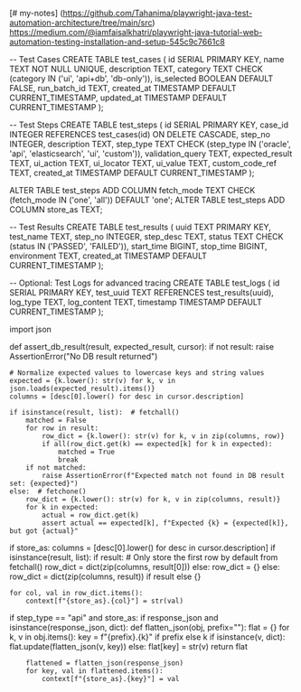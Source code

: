 [# my-notes]
(https://github.com/Tahanima/playwright-java-test-automation-architecture/tree/main/src)
https://medium.com/@iamfaisalkhatri/playwright-java-tutorial-web-automation-testing-installation-and-setup-545c9c7661c8


-- Test Cases
CREATE TABLE test_cases (
    id SERIAL PRIMARY KEY,
    name TEXT NOT NULL UNIQUE,
    description TEXT,
    category TEXT CHECK (category IN ('ui', 'api+db', 'db-only')),
    is_selected BOOLEAN DEFAULT FALSE,
    run_batch_id TEXT,
    created_at TIMESTAMP DEFAULT CURRENT_TIMESTAMP,
    updated_at TIMESTAMP DEFAULT CURRENT_TIMESTAMP
);

-- Test Steps
CREATE TABLE test_steps (
    id SERIAL PRIMARY KEY,
    case_id INTEGER REFERENCES test_cases(id) ON DELETE CASCADE,
    step_no INTEGER,
    description TEXT,
    step_type TEXT CHECK (step_type IN ('oracle', 'api', 'elasticsearch', 'ui', 'custom')),
    validation_query TEXT,
    expected_result TEXT,
    ui_action TEXT,
    ui_locator TEXT,
    ui_value TEXT,
    custom_code_ref TEXT,
    created_at TIMESTAMP DEFAULT CURRENT_TIMESTAMP
);

ALTER TABLE test_steps ADD COLUMN fetch_mode TEXT CHECK (fetch_mode IN ('one', 'all')) DEFAULT 'one';
ALTER TABLE test_steps ADD COLUMN store_as TEXT;


-- Test Results
CREATE TABLE test_results (
    uuid TEXT PRIMARY KEY,
    test_name TEXT,
    step_no INTEGER,
    step_desc TEXT,
    status TEXT CHECK (status IN ('PASSED', 'FAILED')),
    start_time BIGINT,
    stop_time BIGINT,
    environment TEXT,
    created_at TIMESTAMP DEFAULT CURRENT_TIMESTAMP
);

-- Optional: Test Logs for advanced tracing
CREATE TABLE test_logs (
    id SERIAL PRIMARY KEY,
    test_uuid TEXT REFERENCES test_results(uuid),
    log_type TEXT,
    log_content TEXT,
    timestamp TIMESTAMP DEFAULT CURRENT_TIMESTAMP
);



import json

def assert_db_result(result, expected_result, cursor):
    if not result:
        raise AssertionError("No DB result returned")

    # Normalize expected values to lowercase keys and string values
    expected = {k.lower(): str(v) for k, v in json.loads(expected_result).items()}
    columns = [desc[0].lower() for desc in cursor.description]

    if isinstance(result, list):  # fetchall()
        matched = False
        for row in result:
            row_dict = {k.lower(): str(v) for k, v in zip(columns, row)}
            if all(row_dict.get(k) == expected[k] for k in expected):
                matched = True
                break
        if not matched:
            raise AssertionError(f"Expected match not found in DB result set: {expected}")
    else:  # fetchone()
        row_dict = {k.lower(): str(v) for k, v in zip(columns, result)}
        for k in expected:
            actual = row_dict.get(k)
            assert actual == expected[k], f"Expected {k} = {expected[k]}, but got {actual}"



if store_as:
    columns = [desc[0].lower() for desc in cursor.description]
    if isinstance(result, list):
        if result:
            # Only store the first row by default from fetchall()
            row_dict = dict(zip(columns, result[0]))
        else:
            row_dict = {}
    else:
        row_dict = dict(zip(columns, result)) if result else {}

    for col, val in row_dict.items():
        context[f"{store_as}.{col}"] = str(val)


if step_type == "api" and store_as:
    if response_json and isinstance(response_json, dict):
        def flatten_json(obj, prefix=""):
            flat = {}
            for k, v in obj.items():
                key = f"{prefix}.{k}" if prefix else k
                if isinstance(v, dict):
                    flat.update(flatten_json(v, key))
                else:
                    flat[key] = str(v)
            return flat

        flattened = flatten_json(response_json)
        for key, val in flattened.items():
            context[f"{store_as}.{key}"] = val


